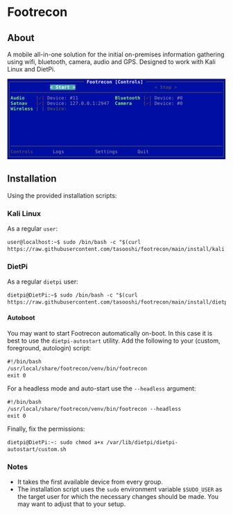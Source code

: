 # Footrecon

## About

A mobile all-in-one solution for the initial on-premises information gathering using wifi, bluetooth, camera, audio and GPS. Designed to work with Kali Linux and DietPi.

![Footrecon - main view](docs/footrecon-screenshot.png)

## Installation

Using the provided installation scripts:

### Kali Linux

As a regular `user`:

    user@localhost:~$ sudo /bin/bash -c "$(curl https://raw.githubusercontent.com/tasooshi/footrecon/main/install/kali.sh)"

### DietPi

As a regular `dietpi` user:

    dietpi@DietPi:~$ sudo /bin/bash -c "$(curl https://raw.githubusercontent.com/tasooshi/footrecon/main/install/dietpi.sh)"

#### Autoboot

You may want to start Footrecon automatically on-boot. In this case it is best to use the `dietpi-autostart` utility. Add the following to your (custom, foreground, autologin) script:

    #!/bin/bash
    /usr/local/share/footrecon/venv/bin/footrecon
    exit 0

For a headless mode and auto-start use the `--headless` argument:

    #!/bin/bash
    /usr/local/share/footrecon/venv/bin/footrecon --headless
    exit 0

Finally, fix the permissions:

    dietpi@DietPi:~: sudo chmod a+x /var/lib/dietpi/dietpi-autostart/custom.sh

### Notes

* It takes the first available device from every group.
* The installation script uses the `sudo` environment variable `$SUDO_USER` as the target user for which the necessary changes should be made. You may want to adjust that to your setup.
